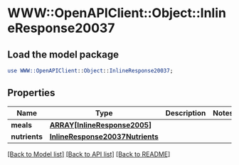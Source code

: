 # WWW::OpenAPIClient::Object::InlineResponse20037

## Load the model package
```perl
use WWW::OpenAPIClient::Object::InlineResponse20037;
```

## Properties
Name | Type | Description | Notes
------------ | ------------- | ------------- | -------------
**meals** | [**ARRAY[InlineResponse2005]**](InlineResponse2005.md) |  | 
**nutrients** | [**InlineResponse20037Nutrients**](InlineResponse20037Nutrients.md) |  | 

[[Back to Model list]](../README.md#documentation-for-models) [[Back to API list]](../README.md#documentation-for-api-endpoints) [[Back to README]](../README.md)


